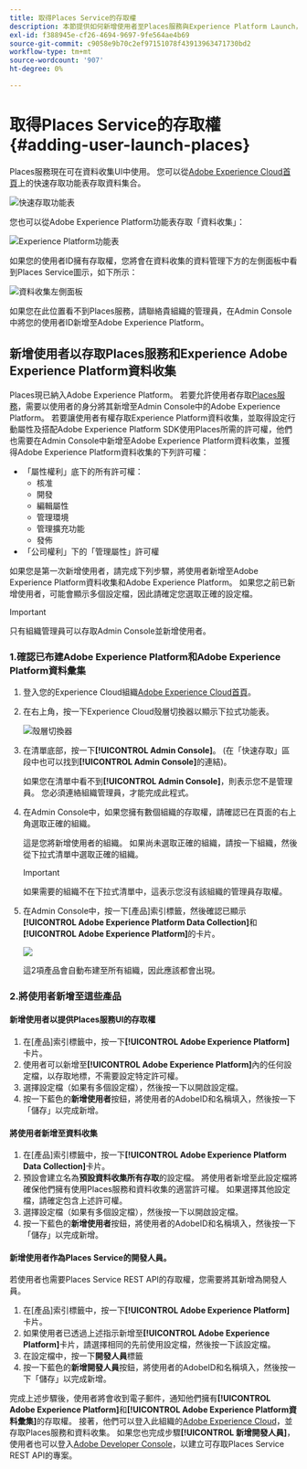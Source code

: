 ```yaml
---
title: 取得Places Service的存取權
description: 本節提供如何新增使用者至Places服務與Experience Platform Launch，讓使用者可以存取Places服務的相關資訊。
exl-id: f388945e-cf26-4694-9697-9fe564ae4b69
source-git-commit: c9058e9b70c2ef97151078f43913963471730bd2
workflow-type: tm+mt
source-wordcount: '907'
ht-degree: 0%

---
```


# 取得Places Service的存取權 {#adding-user-launch-places}

Places服務現在可在資料收集UI中使用。 您可以從[Adobe Experience Cloud首頁](https://experience.adobe.com)上的快速存取功能表存取資料集合。

![快速存取功能表](/help/assets/quickaccess.png)

您也可以從Adobe Experience Platform功能表存取「資料收集」：

![Experience Platform功能表](/help/assets/solutionaccessmenu.png)

如果您的使用者ID擁有存取權，您將會在資料收集的資料管理下方的左側面板中看到Places Service圖示，如下所示：

![資料收集左側面板](/help/assets/places_in_data_collection.png)

如果您在此位置看不到Places服務，請聯絡貴組織的管理員，在Admin Console中將您的使用者ID新增至Adobe Experience Platform。

## 新增使用者以存取Places服務和Experience Adobe Experience Platform資料收集

Places現已納入Adobe Experience Platform。 若要允許使用者存取[Places服務](https://experience.adobe.com/#/data-collection/places)，需要以使用者的身分將其新增至Admin Console中的Adobe Experience Platform。 若要讓使用者有權存取Experience Platform資料收集，並取得設定行動屬性及搭配Adobe Experience Platform SDK使用Places所需的許可權，他們也需要在Admin Console中新增至Adobe Experience Platform資料收集，並獲得Adobe Experience Platform資料收集的下列許可權：

* 「屬性權利」底下的所有許可權：
   * 核准
   * 開發
   * 編輯屬性
   * 管理環境
   * 管理擴充功能
   * 發佈
* 「公司權利」下的「管理屬性」許可權

如果您是第一次新增使用者，請完成下列步驟，將使用者新增至Adobe Experience Platform資料收集和Adobe Experience Platform。 如果您之前已新增使用者，可能會顯示多個設定檔，因此請確定您選取正確的設定檔。

>[!IMPORTANT]
>
>只有組織管理員可以存取Admin Console並新增使用者。

### 1.確認已布建Adobe Experience Platform和Adobe Experience Platform資料彙集

1. 登入您的Experience Cloud組織[Adobe Experience Cloud首頁](https://experience.adobe.com)。
1. 在右上角，按一下Experience Cloud殼層切換器以顯示下拉式功能表。

   ![殼層切換器](/help/assets/places_shell_switcher1.png)

1. 在清單底部，按一下&#x200B;**[!UICONTROL Admin Console]**。 (在「快速存取」區段中也可以找到&#x200B;**[!UICONTROL Admin Console]**&#x200B;的連結)。

   如果您在清單中看不到&#x200B;**[!UICONTROL Admin Console]**，則表示您不是管理員。 您必須連絡組織管理員，才能完成此程式。

1. 在Admin Console中，如果您擁有數個組織的存取權，請確認已在頁面的右上角選取正確的組織。

   這是您將新增使用者的組織。 如果尚未選取正確的組織，請按一下組織，然後從下拉式清單中選取正確的組織。

   >[!IMPORTANT]
   >
   >如果需要的組織不在下拉式清單中，這表示您沒有該組織的管理員存取權。

1. 在Admin Console中，按一下[產品]索引標籤，然後確認已顯示&#x200B;**[!UICONTROL Adobe Experience Platform Data Collection]**&#x200B;和&#x200B;**[!UICONTROL Adobe Experience Platform]**&#x200B;的卡片。

   ![](/help/assets/places_provisioned1.png)

   這2項產品會自動布建至所有組織，因此應該都會出現。


### 2.將使用者新增至這些產品

#### 新增使用者以提供Places服務UI的存取權

1. 在[產品]索引標籤中，按一下&#x200B;**[!UICONTROL Adobe Experience Platform]**&#x200B;卡片。
2. 使用者可以新增至&#x200B;**[!UICONTROL Adobe Experience Platform]**&#x200B;內的任何設定檔，以存取地標，不需要設定特定許可權。
3. 選擇設定檔（如果有多個設定檔），然後按一下以開啟設定檔。
4. 按一下藍色的&#x200B;**新增使用者**&#x200B;按鈕，將使用者的AdobeID和名稱填入，然後按一下「儲存」以完成新增。

#### 將使用者新增至資料收集

1. 在[產品]索引標籤中，按一下&#x200B;**[!UICONTROL Adobe Experience Platform Data Collection]**&#x200B;卡片。
2. 預設會建立名為&#x200B;**預設資料收集所有存取**&#x200B;的設定檔。 將使用者新增至此設定檔將確保他們擁有使用Places服務和資料收集的適當許可權。 如果選擇其他設定檔，請確定包含上述許可權。
3. 選擇設定檔（如果有多個設定檔），然後按一下以開啟設定檔。
4. 按一下藍色的&#x200B;**新增使用者**&#x200B;按鈕，將使用者的AdobeID和名稱填入，然後按一下「儲存」以完成新增。

#### 新增使用者作為Places Service的開發人員。

若使用者也需要Places Service REST API的存取權，您需要將其新增為開發人員。
1. 在[產品]索引標籤中，按一下&#x200B;**[!UICONTROL Adobe Experience Platform]**&#x200B;卡片。
2. 如果使用者已透過上述指示新增至&#x200B;**[!UICONTROL Adobe Experience Platform]**&#x200B;卡片，請選擇相同的先前使用設定檔，然後按一下該設定檔。
3. 在設定檔中，按一下&#x200B;**開發人員**&#x200B;標籤
4. 按一下藍色的&#x200B;**新增開發人員**&#x200B;按鈕，將使用者的AdobeID和名稱填入，然後按一下「儲存」以完成新增。

完成上述步驟後，使用者將會收到電子郵件，通知他們擁有&#x200B;**[!UICONTROL Adobe Experience Platform]**&#x200B;和&#x200B;**[!UICONTROL Adobe Experience Platform資料彙集]**&#x200B;的存取權。 接著，他們可以登入此組織的[Adobe Experience Cloud](https://experience.adobe.com)，並存取Places服務和資料收集。 如果您也完成步驟&#x200B;**[!UICONTROL 新增開發人員]**，使用者也可以登入[Adobe Developer Console](https://developer.adobe.com/console/home)，以建立可存取Places Service REST API的專案。
